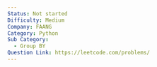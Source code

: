 ```yaml
---
Status: Not started
Difficulty: Medium
Company: FAANG
Category: Python
Sub Category:
  - Group BY
Question Link: https://leetcode.com/problems/
---
```

